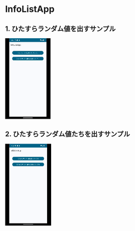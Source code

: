 # InfoListApp

## 1. ひたすらランダム値を出すサンプル

![gif](https://github.com/u1tramarinet/InfoListApp/blob/master/info_list_app_screen_recording01.gif)

## 2. ひたすらランダム値たちを出すサンプル

![gif](https://github.com/u1tramarinet/InfoListApp/blob/master/info_list_app_screen_recording02.gif)
